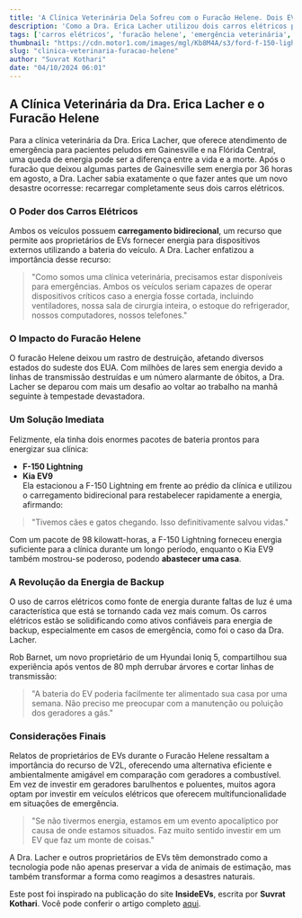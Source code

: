 ```yaml
---
title: 'A Clínica Veterinária Dela Sofreu com o Furacão Helene. Dois EVs a Reenergizaram'
description: 'Como a Dra. Erica Lacher utilizou dois carros elétricos para reabastecer sua clínica veterinária após a devastação do Furacão Helene, garantindo o atendimento emergencial de seus pacientes.'
tags: ['carros elétricos', 'furacão helene', 'emergência veterinária', 'recarga bidirecional']
thumbnail: "https://cdn.motor1.com/images/mgl/Kb8M4A/s3/ford-f-150-lightning-powers-vet-clinic.jpg"
slug: "clinica-veterinaria-furacao-helene"
author: "Suvrat Kothari"
date: "04/10/2024 06:01"
---
```


## A Clínica Veterinária da Dra. Erica Lacher e o Furacão Helene

Para a clínica veterinária da Dra. Erica Lacher, que oferece atendimento de emergência para pacientes peludos em Gainesville e na Flórida Central, uma queda de energia pode ser a diferença entre a vida e a morte. Após o furacão que deixou algumas partes de Gainesville sem energia por 36 horas em agosto, a Dra. Lacher sabia exatamente o que fazer antes que um novo desastre ocorresse: recarregar completamente seus dois carros elétricos.

### O Poder dos Carros Elétricos
Ambos os veículos possuem **carregamento bidirecional**, um recurso que permite aos proprietários de EVs fornecer energia para dispositivos externos utilizando a bateria do veículo. A Dra. Lacher enfatizou a importância desse recurso:
> "Como somos uma clínica veterinária, precisamos estar disponíveis para emergências. Ambos os veículos seriam capazes de operar dispositivos críticos caso a energia fosse cortada, incluindo ventiladores, nossa sala de cirurgia inteira, o estoque do refrigerador, nossos computadores, nossos telefones."

### O Impacto do Furacão Helene
O furacão Helene deixou um rastro de destruição, afetando diversos estados do sudeste dos EUA. Com milhões de lares sem energia devido a linhas de transmissão destruídas e um número alarmante de óbitos, a Dra. Lacher se deparou com mais um desafio ao voltar ao trabalho na manhã seguinte à tempestade devastadora.

### Um Solução Imediata
Felizmente, ela tinha dois enormes pacotes de bateria prontos para energizar sua clínica:
- **F-150 Lightning**
- **Kia EV9**  
Ela estacionou a F-150 Lightning em frente ao prédio da clínica e utilizou o carregamento bidirecional para restabelecer rapidamente a energia, afirmando:
> "Tivemos cães e gatos chegando. Isso definitivamente salvou vidas."

Com um pacote de 98 kilowatt-horas, a F-150 Lightning forneceu energia suficiente para a clínica durante um longo período, enquanto o Kia EV9 também mostrou-se poderoso, podendo **abastecer uma casa**.

### A Revolução da Energia de Backup
O uso de carros elétricos como fonte de energia durante faltas de luz é uma característica que está se tornando cada vez mais comum. Os carros elétricos estão se solidificando como ativos confiáveis para energia de backup, especialmente em casos de emergência, como foi o caso da Dra. Lacher.

Rob Barnet, um novo proprietário de um Hyundai Ioniq 5, compartilhou sua experiência após ventos de 80 mph derrubar árvores e cortar linhas de transmissão:
> "A bateria do EV poderia facilmente ter alimentado sua casa por uma semana. Não preciso me preocupar com a manutenção ou poluição dos geradores a gás."

### Considerações Finais
Relatos de proprietários de EVs durante o Furacão Helene ressaltam a importância do recurso de V2L, oferecendo uma alternativa eficiente e ambientalmente amigável em comparação com geradores a combustível. Em vez de investir em geradores barulhentos e poluentes, muitos agora optam por investir em veículos elétricos que oferecem multifuncionalidade em situações de emergência.

> "Se não tivermos energia, estamos em um evento apocalíptico por causa de onde estamos situados. Faz muito sentido investir em um EV que faz um monte de coisas."

A Dra. Lacher e outros proprietários de EVs têm demonstrado como a tecnologia pode não apenas preservar a vida de animais de estimação, mas também transformar a forma como reagimos a desastres naturais.

Este post foi inspirado na publicação do site **InsideEVs**, escrita por **Suvrat Kothari**. Você pode conferir o artigo completo [aqui](https://insideevs.com/news/736038/hurricane-helene-evs-v2l/).